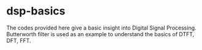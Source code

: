 # dsp-basics

The codes provided here give a basic insight into Digital Signal Processing. Butterworth filter is used as an example
to understand the basics of DTFT, DFT, FFT.
